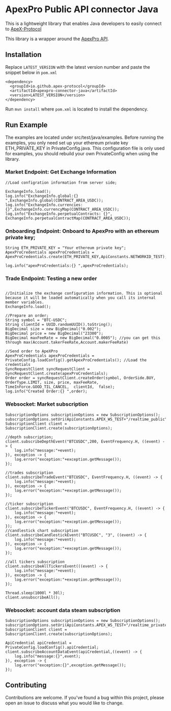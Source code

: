# ApexPro Public API connector Java

This is a lightweight library that enables Java developers to easily connect to [ApeX-Protocol](pro.apex.exchange)


This library is a wrapper around the [ApexPro API](https://api-docs.pro.apex.exchange/#introduction).

## Installation

Replace `LATEST_VERSION` with the latest version number and paste the snippet below in `pom.xml`
```
<dependency>
  <groupId>io.github.apex-protocol</groupId>
  <artifactId>apexpro-connector-java</artifactId>
  <version>LATEST_VERSION</version>
</dependency>
```
Run `mvn install` where `pom.xml` is located to install the dependency.

## Run Example

The examples are located under src/test/java/examples. Before running the examples, you only need set up your ethereum private key ETH_PRIVATE_KEY in PrivateConfig.java. This configuration file is only used for examples, you should rebuild your own PrivateConfig when using the library.


### Market Endpoint: Get Exchange Information

```
//Load configration information from server side;

ExchangeInfo.load();
log.info("ExchangeInfo.global:{} ",ExchangeInfo.global(CONTRACT_AREA_USDC));
log.info("ExchangeInfo.currencies: {}",ExchangeInfo.currencyMap(CONTRACT_AREA_USDC));
log.info("ExchangeInfo.perpetualContracts: {}", ExchangeInfo.perpetualContractMap(CONTRACT_AREA_USDC));

```

### Onboarding Endpoint: Onboard to ApexPro with an ethereum private key;

```
String ETH_PRIVATE_KEY = "Your ethereum private key";
ApexProCredentials apexProCredentials = ApexProCredentials.create(ETH_PRIVATE_KEY,ApiConstants.NETWORKID_TEST);

log.info("apexProCredentials:{} ",apexProCredentials);
```


### Trade Endpoint: Testing a new order

```

//Initialize the exchange configuration information. This is optional because it will be loaded automatically when you call its internal member variables.
ExchangeInfo.load();

//Prepare an order;
String symbol = "BTC-USDC";
String clientId = UUID.randomUUID().toString();
BigDecimal size = new BigDecimal("0.002");
BigDecimal price = new BigDecimal("23300");
BigDecimal maxFeeRate = new BigDecimal("0.0005"); //you can get this through max(Account.takerFeeRate,Account.makerFeeRate)

//Send order to ApeXPro
ApexProCredentials apexProCredentials = PrivateConfig.loadConfig().getApexProCredentials(); //Load the credentials
SyncRequestClient syncRequestClient = SyncRequestClient.create(apexProCredentials);
Order order = syncRequestClient.createOrder(symbol, OrderSide.BUY, OrderType.LIMIT, size, price, maxFeeRate,  TimeInForce.GOOD_TIL_CANCEL,  clientId,  false);
log.info("Created Order:{} ",order);
```

### Websocket: Market subscription

```
SubscriptionOptions subscriptionOptions = new SubscriptionOptions();
subscriptionOptions.setUri(ApiConstants.APEX_WS_TEST+"/realtime_public");
SubscriptionClient client = SubscriptionClient.create(subscriptionOptions);

//depth subscription;
client.subscribeDepthEvent("BTCUSDC",200, EventFrequency.H, ((event) -> {
    log.info("message:"+event);
}), exception -> {
    log.error("exception:"+exception.getMessage());
});

//trades subscription
client.subscribeTradeEvent("BTCUSDC", EventFrequency.H, ((event) -> {
    log.info("message:"+event);
}), exception -> {
    log.error("exception:"+exception.getMessage());
});

//ticker subscription
client.subscribeTickerEvent("BTCUSDC", EventFrequency.H, ((event) -> {
    log.info("message:"+event);
}), exception -> {
    log.error("exception:"+exception.getMessage());
});
//candlestick chart subscription
client.subscribeCandlestickEvent("BTCUSDC", "3", ((event) -> {
    log.info("message:"+event);
}), exception -> {
    log.error("exception:"+exception.getMessage());
});

//all tickers subscription
client.subscribeAllTickersEvent(((event) -> {
    log.info("message:"+event);
}), exception -> {
    log.error("exception:"+exception.getMessage());
});

Thread.sleep(1000l * 30l);
client.unsubscribeAll();

```

### Websocket: account data steam subscription


```
SubscriptionOptions subscriptionOptions = new SubscriptionOptions();
subscriptionOptions.setUri(ApiConstants.APEX_WS_TEST+"/realtime_private");
SubscriptionClient client = SubscriptionClient.create(subscriptionOptions);

ApiCredential apiCredential = PrivateConfig.loadConfig().apiCredential;
client.subscribeAccountDataEvent(apiCredential,((event) -> {
    log.info("message:{}",event);
}), exception -> {
    log.error("exception:{}",exception.getMessage());
});
```

## Contributing

Contributions are welcome.
If you've found a bug within this project, please open an issue to discuss what you would like to change.


